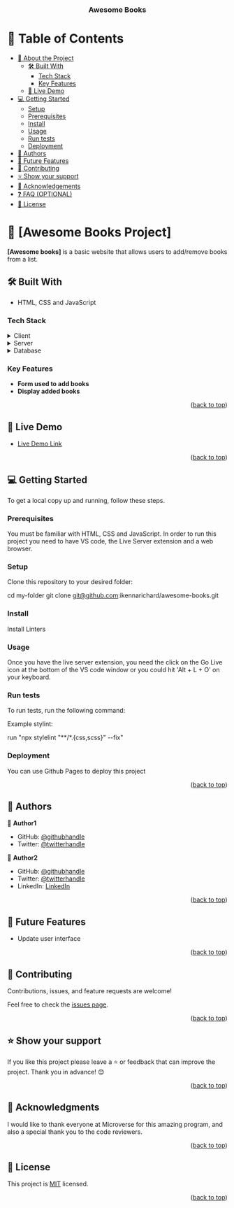<a name="readme-top"></a>

<div align="center">

  <h3><b>Awesome Books</b></h3>

</div>

# 📗 Table of Contents

- [📖 About the Project](#about-project)
  - [🛠 Built With](#built-with)
    - [Tech Stack](#tech-stack)
    - [Key Features](#key-features)
  - [🚀 Live Demo](#live-demo)
- [💻 Getting Started](#getting-started)
  - [Setup](#setup)
  - [Prerequisites](#prerequisites)
  - [Install](#install)
  - [Usage](#usage)
  - [Run tests](#run-tests)
  - [Deployment](#triangular_flag_on_post-deployment)
- [👥 Authors](#authors)
- [🔭 Future Features](#future-features)
- [🤝 Contributing](#contributing)
- [⭐️ Show your support](#support)
- [🙏 Acknowledgements](#acknowledgements)
- [❓ FAQ (OPTIONAL)](#faq)
- [📝 License](#license)


# 📖 [Awesome Books Project] <a name="about-project"></a>

**[Awesome books]** is a basic website that allows users to add/remove books from a list.

## 🛠 Built With <a name="built-with"></a>

- HTML, CSS and JavaScript

### Tech Stack <a name="tech-stack"></a>
<details>
  <summary>Client</summary>
  <ul>
    <li><a href="#/">HTML</a></li>
    <li><a href="#/">CSS</a></li>
    <li><a href="#/">JavaScript</a></li>
  </ul>
</details>

<details>
  <summary>Server</summary>
  <ul>
    <li><a href="">Live Server</a></li>
  </ul>
</details>

<details>
  <summary>Database</summary>
  <ul>
    <li>Not available for this project</li>
  </ul>
</details>

### Key Features <a name="key-features"></a>

- **Form used to add books**
- **Display added books**

<p align="right">(<a href="#readme-top">back to top</a>)</p>

<!-- LIVE DEMO -->

## 🚀 Live Demo <a name="live-demo"></a>

- [Live Demo Link](https://ikennarichard.github.io/awesome-books/)

<p align="right">(<a href="#readme-top">back to top</a>)</p>

<!-- GETTING STARTED -->

## 💻 Getting Started <a name="getting-started"></a>

To get a local copy up and running, follow these steps.

### Prerequisites
You must be familiar with HTML, CSS and JavaScript. In order to run this project you need to have VS code, the Live Server extension and a web browser.

### Setup
Clone this repository to your desired folder:

cd my-folder
git clone git@github.com:ikennarichard/awesome-books.git

### Install
Install Linters

### Usage

Once you have the live server extension, you need the click on the Go Live icon at the bottom of the VS code window or you could hit 'Alt + L + O' on your keyboard.

### Run tests

To run tests, run the following command:

Example stylint:

run "npx stylelint "**/*.{css,scss}" --fix"

### Deployment

You can use Github Pages to deploy this project

<p align="right">(<a href="#readme-top">back to top</a>)</p>

<!-- AUTHORS -->

## 👥 Authors <a name="authors"></a>

👤 **Author1**

- GitHub: [@githubhandle](https://github.com/ikennarichard)
- Twitter: [@twitterhandle](https://twitter.com/ikennarichard_)

👤 **Author2**

- GitHub: [@githubhandle](https://github.com/githubhandle)
- Twitter: [@twitterhandle](https://twitter.com/twitterhandle)
- LinkedIn: [LinkedIn](https://linkedin.com/in/linkedinhandle)

<p align="right">(<a href="#readme-top">back to top</a>)</p>

<!-- FUTURE FEATURES -->

## 🔭 Future Features <a name="future-features"></a>

- Update user interface


<p align="right">(<a href="#readme-top">back to top</a>)</p>

<!-- CONTRIBUTING -->

## 🤝 Contributing <a name="contributing"></a>

Contributions, issues, and feature requests are welcome!

Feel free to check the [issues page](https://github.com/ikennarichard/awesome-books/issues).

<p align="right">(<a href="#readme-top">back to top</a>)</p>

<!-- SUPPORT -->

## ⭐️ Show your support <a name="support"></a>

If you like this project please leave a ⭐️ or feedback that can improve the project. Thank you in advance! 😊

<p align="right">(<a href="#readme-top">back to top</a>)</p>

<!-- ACKNOWLEDGEMENTS -->

## 🙏 Acknowledgments <a name="acknowledgements"></a>

I would like to thank everyone at Microverse for this amazing program, and also a special thank you to the code reviewers.

<p align="right">(<a href="#readme-top">back to top</a>)</p>

<!-- LICENSE -->

## 📝 License <a name="license"></a>

This project is [MIT](https://github.com/ikennarichard/awesome-books/blob/main/LICENSE) licensed.

<p align="right">(<a href="#readme-top">back to top</a>)</p>
